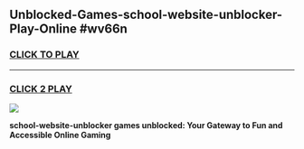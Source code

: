 
## Unblocked-Games-school-website-unblocker-Play-Online #wv66n
<h3>
<a href="https://news.freeplayer.one?title=school-website-unblocker&ref=3">CLICK TO PLAY</a></h3>
<hr>

<h3>
<a href="https://news.freeplayer.one?title=school-website-unblocker&ref=3">CLICK 2 PLAY</a>
  
</h3>

<a href="https://news.freeplayer.one?title=school-website-unblocker&ref=3"><img src="https://clearcache.store/games.png"></a>


**school-website-unblocker games unblocked: Your Gateway to Fun and Accessible Online Gaming**
